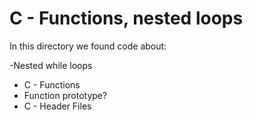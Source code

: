 # C - Functions, nested loops

In this directory we found code about:

-Nested while loops
- C - Functions
- Function prototype?
- C - Header Files
